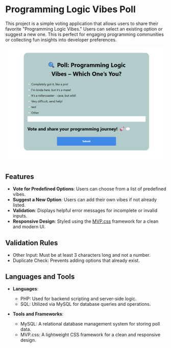 # Programming Logic Vibes Poll

This project is a simple voting application that allows users to share their favorite "Programming Logic Vibes." Users can select an existing option or suggest a new one. This is perfect for engaging programming communities or collecting fun insights into developer preferences.  

![Screenshot of the Poll Application](./screenshots/Screenshot%202024-11-27%20154240.png)  

## Features

- **Vote for Predefined Options**: Users can choose from a list of predefined vibes.
- **Suggest a New Option**: Users can add their own vibes if not already listed.
- **Validation**: Displays helpful error messages for incomplete or invalid inputs.
- **Responsive Design**: Styled using the [MVP.css](https://andybrewer.github.io/mvp/) framework for a clean and modern UI.

## Validation Rules

- Other Input: Must be at least 3 characters long and not a number.
- Duplicate Check: Prevents adding options that already exist.

## Languages and Tools

- **Languages**:  
  - PHP: Used for backend scripting and server-side logic.
  - SQL: Utilized via MySQL for database queries and operations.

- **Tools and Frameworks**:  
  - MySQL: A relational database management system for storing poll data.
  - MVP.css: A lightweight CSS framework for a clean and responsive design.
  